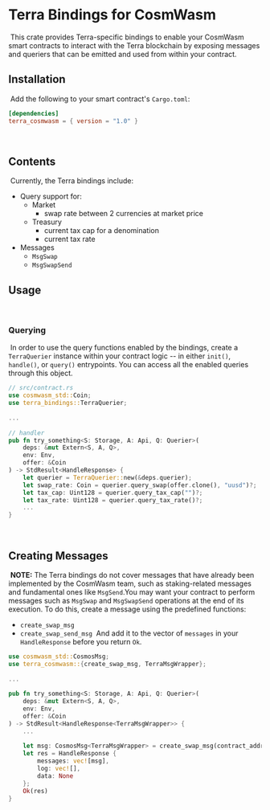 # Terra Bindings for CosmWasm
​
This crate provides Terra-specific bindings to enable your CosmWasm smart contracts to interact with the Terra blockchain by exposing messages and queriers that can be emitted and used from within your contract.
​
## Installation
​
Add the following to your smart contract's `Cargo.toml`:
​
```toml
[dependencies]
terra_cosmwasm = { version = "1.0" }
```
​
## Contents
​
Currently, the Terra bindings include:
​
- Query support for:
  - Market
    - swap rate between 2 currencies at market price
  - Treasury
    - current tax cap for a denomination
    - current tax rate 
​
- Messages
  - `MsgSwap`
  - `MsgSwapSend`
​
## Usage
​
### Querying
​
In order to use the query functions enabled by the bindings, create a `TerraQuerier` instance within your contract logic -- in either `init()`, `handle()`, or `query()` entrypoints. You can access all the enabled queries through this object.
​
```rust
// src/contract.rs
use cosmwasm_std::Coin;
use terra_bindings::TerraQuerier;
​
...
​
// handler
pub fn try_something<S: Storage, A: Api, Q: Querier>(
    deps: &mut Extern<S, A, Q>,
    env: Env,
    offer: &Coin
) -> StdResult<HandleResponse> {
    let querier = TerraQuerier::new(&deps.querier);
    let swap_rate: Coin = querier.query_swap(offer.clone(), "uusd")?;
    let tax_cap: Uint128 = querier.query_tax_cap("")?;
    let tax_rate: Uint128 = querier.query_tax_rate()?;
    ...
}
```
​
## Creating Messages
​
**NOTE:** The Terra bindings do not cover messages that have already been implemented by the CosmWasm team, such as staking-related messages and fundamental ones like `MsgSend`.
​
You may want your contract to perform messages such as `MsgSwap` and `MsgSwapSend` operations at the end of its execution. To do this, create a message using the predefined functions:
​
- `create_swap_msg`
- `create_swap_send_msg`
​
And add it to the vector of `messages` in your `HandleResponse` before you return `Ok`.
​
```rust
use cosmwasm_std::CosmosMsg;
use terra_cosmwasm::{create_swap_msg, TerraMsgWrapper};
​
...
​
pub fn try_something<S: Storage, A: Api, Q: Querier>(
    deps: &mut Extern<S, A, Q>,
    env: Env,
    offer: &Coin
) -> StdResult<HandleResponse<TerraMsgWrapper>> {
    ...
​
    let msg: CosmosMsg<TerraMsgWrapper> = create_swap_msg(contract_addr, offer_coin, ask_denom);
    let res = HandleResponse {
        messages: vec![msg],
        log: vec![],
        data: None
    };
    Ok(res)
}
```